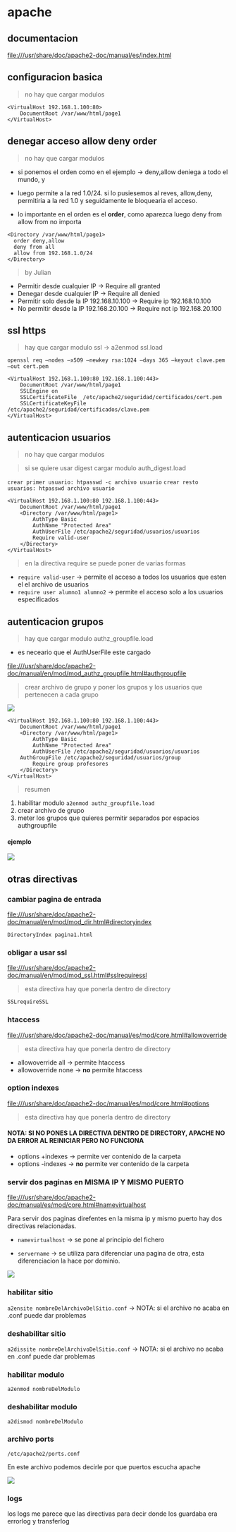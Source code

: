 
# apache

## documentacion

[file:///usr/share/doc/apache2-doc/manual/es/index.html](file:///usr/share/doc/apache2-doc/manual/es/index.html)

## configuracion basica

> no hay que cargar modulos

```
<VirtualHost 192.168.1.100:80>
	DocumentRoot /var/www/html/page1
</VirtualHost>
```


## denegar acceso allow deny order

> no hay que cargar modulos

* si ponemos el orden como en el ejemplo -> deny,allow deniega a todo el mundo, y

* luego permite a la red 1.0/24. si lo pusiesemos al reves, allow,deny, permitiria a la red 1.0 y seguidamente le bloquearia el acceso.

* lo importante en el orden es el **order**, como aparezca luego deny from allow from no importa

```
<Directory /var/www/html/page1>
  order deny,allow
  deny from all
  allow from 192.168.1.0/24
</Directory>
```

> by Julian

* Permitir desde cualquier IP -> Require all granted
* Denegar desde cualquier IP -> Require all denied
* Permitir solo desde la IP 192.168.10.100 -> Require ip 192.168.10.100
* No permitir desde la IP 192.168.20.100 -> Require not ip 192.168.20.100

## ssl https

> hay que cargar modulo ssl -> a2enmod ssl.load

`openssl req –nodes –x509 –newkey rsa:1024 –days 365 –keyout clave.pem –out cert.pem`

```
<VirtualHost 192.168.1.100:80 192.168.1.100:443>
	DocumentRoot /var/www/html/page1
	SSLEngine on
	SSLCertificateFile	/etc/apache2/seguridad/certificados/cert.pem
	SSLCertificateKeyFile /etc/apache2/seguridad/certificados/clave.pem
</VirtualHost>

```

## autenticacion usuarios

> no hay que cargar modulos

> si se quiere usar digest cargar modulo auth_digest.load  

`crear primer usuario: htpasswd -c archivo usuario`
`crear resto usuarios: htpasswd archivo usuario`

```
<VirtualHost 192.168.1.100:80 192.168.1.100:443>
	DocumentRoot /var/www/html/page1
	<Directory /var/www/html/page1>
		AuthType Basic
		AuthName "Protected Area"
		AuthUserFile /etc/apache2/seguridad/usuarios/usuarios
		Require valid-user
	</Directory>
</VirtualHost>

```

> en la directiva require se puede poner de varias formas

* `require valid-user` -> permite el acceso a todos los usuarios que esten el el archivo de usuarios
* `require user alumno1 alumno2` -> permite el acceso solo a los usuarios especificados

## autenticacion grupos

> hay que cargar modulo authz_groupfile.load

* es neceario que el AuthUserFile este cargado

[file:///usr/share/doc/apache2-doc/manual/en/mod/mod_authz_groupfile.html#authgroupfile](file:///usr/share/doc/apache2-doc/manual/en/mod/mod_authz_groupfile.html#authgroupfile)

> crear archivo de grupo y poner los grupos y los usuarios que pertenecen a cada grupo

![](assets/markdown-img-paste-20171203124357942.png)

```
<VirtualHost 192.168.1.100:80 192.168.1.100:443>
	DocumentRoot /var/www/html/page1
	<Directory /var/www/html/page1>
		AuthType Basic
		AuthName "Protected Area"
		AuthUserFile /etc/apache2/seguridad/usuarios/usuarios
    AuthGroupFile /etc/apache2/seguridad/usuarios/group
		Require group profesores
	</Directory>
</VirtualHost>

```

> resumen

 1. habilitar modulo `a2enmod authz_groupfile.load`
 1. crear archivo de grupo
 1. meter los grupos que quieres permitir separados por espacios
authgroupfile

#### ejemplo
![](assets/markdown-img-paste-20171203123607702.png)



## otras directivas

### cambiar pagina de entrada

[file:///usr/share/doc/apache2-doc/manual/en/mod/mod_dir.html#directoryindex](file:///usr/share/doc/apache2-doc/manual/en/mod/mod_dir.html#directoryindex)

`DirectoryIndex pagina1.html`

### obligar a usar ssl
[file:///usr/share/doc/apache2-doc/manual/en/mod/mod_ssl.html#sslrequiressl](file:///usr/share/doc/apache2-doc/manual/en/mod/mod_ssl.html#sslrequiressl)

> esta directiva hay que ponerla dentro de directory

`SSLrequireSSL`



### htaccess
[file:///usr/share/doc/apache2-doc/manual/es/mod/core.html#allowoverride](file:///usr/share/doc/apache2-doc/manual/es/mod/core.html#allowoverride)
> esta directiva hay que ponerla dentro de directory

* allowoverride all -> permite htaccess
* allowoverride none -> **no** permite htaccess

### option indexes
[file:///usr/share/doc/apache2-doc/manual/es/mod/core.html#options](file:///usr/share/doc/apache2-doc/manual/es/mod/core.html#options)
> esta directiva hay que ponerla dentro de directory

#### NOTA: SI NO PONES LA DIRECTIVA DENTRO DE DIRECTORY, APACHE NO DA ERROR AL REINICIAR PERO NO FUNCIONA

* options +indexes -> permite ver contenido de la carpeta
* options -indexes -> **no** permite ver contenido de la carpeta

### servir dos paginas en MISMA IP Y MISMO PUERTO

[file:///usr/share/doc/apache2-doc/manual/es/mod/core.html#namevirtualhost](file:///usr/share/doc/apache2-doc/manual/es/mod/core.html#namevirtualhost)

Para servir dos paginas direfentes en la misma ip y mismo puerto hay dos directivas relacionadas.

* `namevirtualhost` -> se pone al principio del fichero

* `servername` -> se utiliza para diferenciar una pagina de otra, esta diferenciacion la hace por dominio.

![](assets/markdown-img-paste-20171203123949157.png)

### habilitar sitio

`a2ensite nombreDelArchivoDelSitio.conf` -> NOTA: si el archivo no acaba en .conf puede dar problemas

### deshabilitar sitio

`a2dissite nombreDelArchivoDelSitio.conf` -> NOTA: si el archivo no acaba en .conf puede dar problemas

### habilitar modulo

`a2enmod nombreDelModulo`

### deshabilitar modulo

`a2dismod nombreDelModulo`

### archivo ports

`/etc/apache2/ports.conf`

En este archivo podemos decirle por que puertos escucha apache

![](assets/markdown-img-paste-20171203124928189.png)


### logs
los logs me parece que las directivas para decir donde los guardaba era errorlog y transferlog
